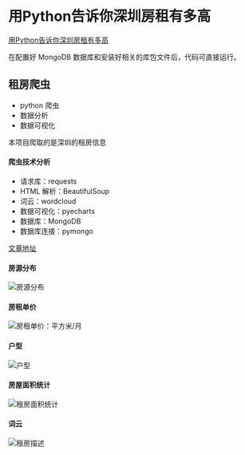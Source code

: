 # 用Python告诉你深圳房租有多高

[用Python告诉你深圳房租有多高](http://www.imooc.com/article/258729)



在配置好 MongoDB 数据库和安装好相关的库包文件后，代码可直接运行。
## 租房爬虫
- python 爬虫
- 数据分析
- 数据可视化

本项目爬取的是深圳的租房信息

#### 爬虫技术分析
- 请求库：requests
- HTML 解析：BeautifulSoup
- 词云：wordcloud
- 数据可视化：pyecharts
- 数据库：MongoDB
- 数据库连接：pymongo

[文章地址](https://blog.csdn.net/zone_/article/details/82177330)

#### 房源分布
![房源分布](https://upload-images.jianshu.io/upload_images/2470773-ba19588a2185e23d.png?imageMogr2/auto-orient/strip%7CimageView2/2/w/1240)

#### 房租单价
![房租单价：平方米/月](https://upload-images.jianshu.io/upload_images/2470773-0c7a0beca665ffeb.png?imageMogr2/auto-orient/strip%7CimageView2/2/w/1240)

#### 户型
![户型](https://upload-images.jianshu.io/upload_images/2470773-e445e6a074c5a8a0.png?imageMogr2/auto-orient/strip%7CimageView2/2/w/1240)

#### 房屋面积统计
![租房面积统计](https://upload-images.jianshu.io/upload_images/2470773-ac071882344ed20c.png?imageMogr2/auto-orient/strip%7CimageView2/2/w/1240)

#### 词云
![租房描述](https://upload-images.jianshu.io/upload_images/2470773-b65a2b0dee1feec3.jpeg?imageMogr2/auto-orient/strip%7CimageView2/2/w/1240)

